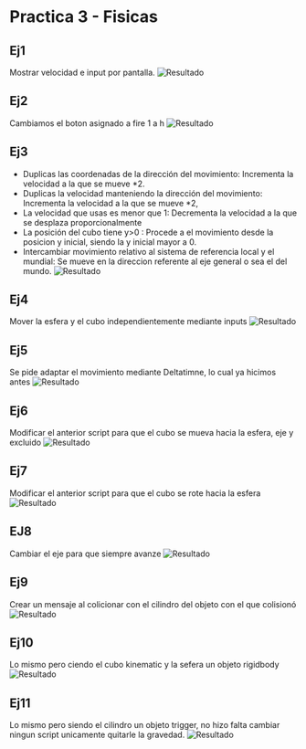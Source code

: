 # Practica 3 - Fisicas

## Ej1
Mostrar velocidad e input por pantalla.
![Resultado](./Capturas/Ej1.gif)
## Ej2
Cambiamos el boton asignado a fire 1 a h
![Resultado](./Capturas/Ej2.png)
## Ej3
- Duplicas las coordenadas de la dirección del movimiento: Incrementa la velocidad a la que se mueve *2.
- Duplicas la velocidad manteniendo la dirección del movimiento: Incrementa la velocidad a la que se mueve *2,
- La velocidad que usas es menor que 1: Decrementa la velocidad a la que se desplaza proporcionalmente
- La posición del cubo tiene y>0 : Procede a el movimiento desde la posicion y inicial, siendo la y inicial mayor a 0.
- Intercambiar movimiento relativo al sistema de referencia local y el mundial: Se mueve en la direccion referente al eje general o sea el del mundo.
![Resultado](./Capturas/Ej3.gif)
## Ej4
Mover la esfera y el cubo independientemente mediante inputs
![Resultado](./Capturas/Ej4.gif)
## Ej5
Se pide adaptar el movimiento mediante Deltatimne, lo cual ya hicimos antes
![Resultado](./Capturas/Ej4.gif)
## Ej6
Modificar el anterior script para que el cubo se mueva hacia la esfera, eje y excluido
![Resultado](./Capturas/Ej6.gif)
## Ej7
Modificar el anterior script para que el cubo se rote hacia la esfera
![Resultado](./Capturas/Ej7.gif)
## EJ8
Cambiar el eje para que siempre avanze
![Resultado](./Capturas/Ej8.gif)
## Ej9
Crear un mensaje al colicionar con el cilindro del objeto con el que colisionó
![Resultado](./Capturas/Ej9.gif)
## Ej10
Lo mismo pero ciendo el cubo kinematic y la sefera un objeto rigidbody
![Resultado](./Capturas/Ej10.gif)
## Ej11
Lo mismo pero siendo el cilindro un objeto trigger, no hizo falta cambiar ningun script unicamente quitarle la gravedad.
![Resultado](./Capturas/Ej11.gif)

